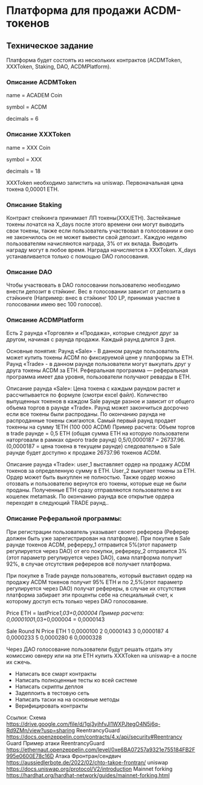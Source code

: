 # Платформа для продажи ACDM-токенов
## Техническое задание
Платформа будет состоять из нескольких контрактов (ACDMToken, XXXToken, Staking, DAO, ACDMPlatform).

### Описание ACDMToken
name = ACADEM Coin

symbol = ACDM

decimals = 6


### Описание XXXToken
name = XXX Coin

symbol = XXX

decimals = 18


XXXToken необходимо залистить на uniswap. Первоначальная цена токена 0,00001 ETH.

### Описание Staking
Контракт стейкинга принимает ЛП токены(XXX/ETH). Застейканые токены лочатся на X_days после этого времени они могут выводить свои токены, также если пользователь участвовал в голосовании и оно не закончилось он не может вывести свой депозит.. Каждую неделю пользователям начисляются награда, 3% от их вклада. Выводить награду могут в любое время. Награда начисляется в XXXToken.
X_days устанавливается только с помощью DAO голосования.

### Описание DAO
Чтобы участвовать в DAO голосовании пользователю необходимо внести депозит в стэйкинг. Вес в голосовании зависит от депозита в стэйкинге (Например: внес в стэйкинг 100 LP, принимая участие в голосовании имею вес 100 голосов).


### Описание ACDMPlatform
Есть 2 раунда «Торговля» и «Продажа», которые следуют друг за другом, начиная с раунда продажи.
Каждый раунд длится 3 дня.

Основные понятия:
Раунд «Sale» - В данном раунде пользователь может купить токены ACDM по фиксируемой цене у платформы за ETH.
Раунд «Trade» - в данном раунде пользователи могут выкупать друг у друга токены ACDM за ETH.
Реферальная программа — реферальная программа имеет два уровня, пользователи получают реварды в ETH.

Описание раунда «Sale»:
Цена токена с каждым раундом растет и рассчитывается по формуле (смотри excel файл). Количество выпущенных токенов в каждом Sale раунде разное и зависит от общего объема торгов в раунде «Trade». Раунд может закончиться досрочно если все токены были распроданы. По окончанию раунда не распроданные токены сжигаются. Самый первый раунд продает токенны на сумму 1ETH (100 000 ACDM)
Пример расчета:
Объем торгов в trade раунде = 0,5 ETH (общая сумма ETH на которую пользователи наторговали в рамках одного trade раунд)
0,5/0,0000187 = 26737.96. (0,0000187 = цена токена в текущем раунде)
следовательно в Sale раунде будет доступно к продаже 26737.96 токенов ACDM.

Описание раунда «Trade»:
user_1 выставляет ордер на продажу ACDM токенов за определенную сумму в ETH. User_2 выкупает токены за ETH. Ордер может быть выкуплен не полностью. Также ордер можно отозвать и пользователю вернутся его токены, которые еще не были проданы. Полученные ETH сразу отправляются пользователю в их кошелек metamask. По окончанию раунда все открытые ордера переходят в следующий TRADE раунд..

### Описание Реферальной программы:
При регистрации пользователь указывает своего реферера (Реферер должен быть уже зарегистрирован на платформе).
При покупке в Sale раунде токенов ACDM, рефереру_1 отправится 5%(этот параметр регулируется через DAO) от его покупки, рефереру_2 отправится 3%(этот параметр регулируется через DAO), сама платформа получит 92%, в случае отсутствия рефереров всё получает платформа.

При покупке в Trade раунде пользователь, который выставил ордер на продажу ACDM токенов получит 95% ETH и по 2,5%(этот параметр регулируется через DAO) получат рефереры, в случае их отсутствия платформа забирает эти проценты себе на специальный счет, к которому доступ есть только через DAO голосование. 

Price ETH = lastPrice*1,03+0,000004
Пример расчета: 0,0000100*1,03+0,000004 = 0,0000143





Sale Round N
Price ETH
1
0,0000100
2
0,0000143
3
0,0000187
4
0,0000233
5
0,0000280
6
0,0000328

Через ДАО голосование пользователи будут решать отдать эту комиссию овнеру или на эти ETH купить XXXToken на uniswap-е а после их сжечь.


- Написать все смарт контракты
- Написать полноценные тесты ко всей системе 
- Написать скрипты деплоя
- Задеплоить в тестовую сеть
- Написать таски на на основные методы
- Верифицировать контракты

Ссылки: 
Схема https://drive.google.com/file/d/1gj3yihfvJl1WXPJtegO4N5j6q-Rd9ZMn/view?usp=sharing 
ReentrancyGuard https://docs.openzeppelin.com/contracts/4.x/api/security#Reentrancy Guard 
Пример атаки ReentrancyGuard https://ethernaut.openzeppelin.com/level/0xe6BA07257a9321e755184FB2F995e0600E78c16D 
Атака Фронтран/сендвич  https://aussiedlerbote.de/2022/02/chto-takoe-frontran/ 
uniswap https://docs.uniswap.org/protocol/V2/introduction 
Mainnet forking https://hardhat.org/hardhat-network/guides/mainnet-forking.html 
